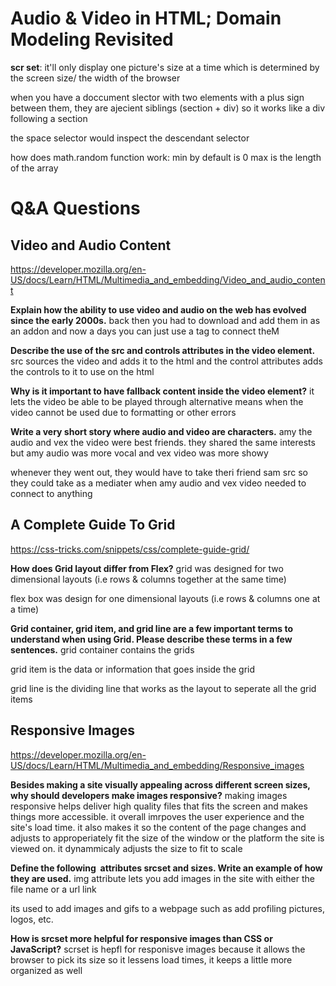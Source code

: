 # Audio & Video in HTML; Domain Modeling Revisited

**scr set**: it'll only display one picture's size at a time which is determined by the screen size/ the width of the browser

when you have a doccument slector with two elements with a plus sign between them, they are ajecient siblings (section + div) so it works like a div following a section

the space selector would inspect the descendant selector

how does math.random function work:
min by default is 0
max is the length of the array

#  Q&A Questions

## Video and Audio Content
<https://developer.mozilla.org/en-US/docs/Learn/HTML/Multimedia_and_embedding/Video_and_audio_content>

**Explain how the ability to use video and audio on the web has evolved since the early 2000s.**
back then you had to download and add them in as an addon and now a days you can just use a tag to connect theM

**Describe the use of the src and controls attributes in the video element.**
src sources the video and adds it to the html and the control attributes adds the controls to it to use on the html

**Why is it important to have fallback content inside the video element?**
it lets the video be able to be played through alternative means when the video cannot be used due to formatting or other errors

**Write a very short story where audio and video are characters.**
amy the audio and vex the video were best friends. they shared the same interests but amy audio was more vocal and vex video was more showy

whenever they went out, they would have to take theri friend sam src so they could take as a mediater when amy audio and vex video needed to connect to anything

## A Complete Guide To Grid
<https://css-tricks.com/snippets/css/complete-guide-grid/>

**How does Grid layout differ from Flex?**
grid was designed for two dimensional layouts (i.e rows & columns together at the same time)

flex box was design for one dimensional layouts (i.e rows & columns one at a time)

**Grid container, grid item, and grid line are a few important terms to understand when using Grid. Please describe these terms in a few sentences.**
grid container contains the grids

grid item is the data or information that goes inside the grid

grid line is the dividing line that works as the layout to seperate all the grid items

## Responsive Images
<https://developer.mozilla.org/en-US/docs/Learn/HTML/Multimedia_and_embedding/Responsive_images>

**Besides making a site visually appealing across different screen sizes, why should developers make images responsive?**
making images responsive helps deliver high quality files that fits the screen and makes things more accessible. it overall imrpoves the user experience and the site's load time. it also makes it so the content of the page changes and adjusts to approperiately fit the size of the window or the platform the site is viewed on. it dynammicaly adjusts the size to fit to scale

**Define the following <img> attributes srcset and sizes. Write an example of how they are used.**
img attribute lets you add images in the site with either the file name or a url link

its used to add images and gifs to a webpage such as add profiling pictures, logos, etc.

**How is srcset more helpful for responsive images than CSS or JavaScript?**
scrset is hepfl for responisve images because it allows the browser to pick its size so it lessens load times, it keeps a little more organized as well